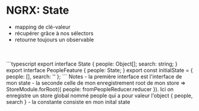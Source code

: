 <!-- .slide: class="sfeir-basic-slide with-code" -->
# NGRX: State
<ul>
    <li>mapping de clé-valeur</li>
    <li>récupérer grâce à nos sélectors</li>
    <li>retourne toujours un observable</li>
</ul><br><br>
```typescript
export interface State {
  people: Object[];
  search: string;
}
export interface PeopleFeature {
  people: State;
}
export const initialState = {
  people: [],
  search: ''
};
```
<!-- .element: class="big-code" -->
Notes
- la première interface est l'interface de mon state
- la seconde celle de mon enregistrement root de mon store => StoreModule.forRoot({ people: fromPeopleReducer.reducer }). Ici on enregistre un store global nommé people qui a pour valeur l'object { people, search }
- la constante consiste en mon inital state
